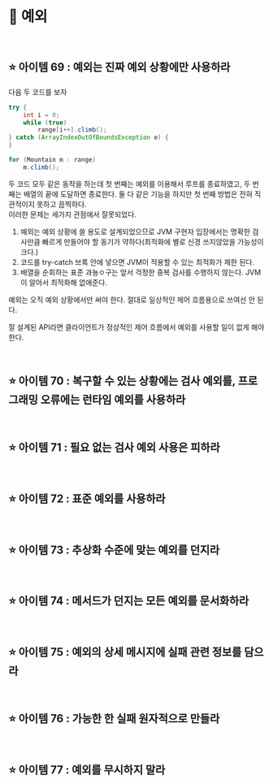 # 🎁 **예외**

<br>

## **⭐️ 아이템 69 : 예외는 진짜 예외 상황에만 사용하라**

다음 두 코드를 보자 
```JAVA
try {
    int i = 0;
    while (true)
        range[i++].climb();
} catch (ArrayIndexOutOfBoundsException e) {
}
```
```java
for (Mountain m : range)
    m.climb();
```

두 코드 모두 같은 동작을 하는데 첫 번째는 예외를 이용해서 루프를 종료하였고, 두 번째는 배열의 끝에 도달하면 종료한다. 둘 다 같은 기능을 하지만 첫 번째 방법은 전혀 직관적이지 못하고 끔찍하다.  
이러한 문제는 세가지 관점에서 잘못되었다. 

1. 예외는 예외 상황에 쓸 용도로 설계되었으므로 JVM 구현자 입장에서는 명확한 검사만큼 빠르게 만들어야 할 동기가 약하다(최적화에 별로 신경 쓰지않았을 가능성이 크다.)
2. 코드를 try-catch 브록 안에 넣으면 JVM이 적용할 수 있는 최적화가 제한 된다.
3. 배열을 순회하는 표준 과뇽ㅇ구는 앞서 걱정한 중복 검사를 수행하지 않는다. JVM이 알아서 최적화해 없애준다.  

예외는 오직 예외 상황에서만 써야 한다. 절대로 일상적인 제어 흐름용으로 쓰여선 안 된다.  

잘 설계된 API라면 클라이언트가 정상적인 제어 흐름에서 예외를 사용할 일이 없게 해야 한다.

<br>

## **⭐️ 아이템 70 : 복구할 수 있는 상황에는 검사 예외를, 프로그래밍 오류에는 런타임 예외를 사용하라**

<br>

## **⭐️ 아이템 71 : 필요 없는 검사 예외 사용은 피하라**

<br>

## **⭐️ 아이템 72 : 표준 예외를 사용하라**

<br>

## **⭐️ 아이템 73 : 추상화 수준에 맞는 예외를 던지라**

<br>

## **⭐️ 아이템 74 : 메서드가 던지는 모든 예외를 문서화하라**

<br>

## **⭐️ 아이템 75 : 예외의 상세 메시지에 실패 관련 정보를 담으라**

<br>

## **⭐️ 아이템 76 : 가능한 한 실패 원자적으로 만들라**

<br>

## **⭐️ 아이템 77 : 예외를 무시하지 말라**


